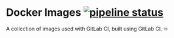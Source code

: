 # Docker Images [![pipeline status](https://git.ethitter.com/docker/images/badges/master/pipeline.svg)](https://git.ethitter.com/docker/images/commits/master)

A collection of images used with GitLab CI, built using GitLab CI. ♾
